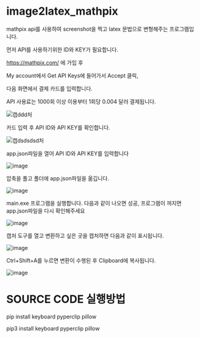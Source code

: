 # image2latex_mathpix
mathpix api를 사용하여 screenshot을 찍고 latex 문법으로 변형해주는 프로그램입니다.

먼저 API를 사용하기위한 ID와 KEY가 필요합니다.

https://mathpix.com/ 에 가입 후 

My account에서 Get API Keys에 들어가서 Accept 클릭,

다음 화면에서 결제 카드를 입력합니다.

API 사용료는 1000회 이상 이용부터 1회당 0.004 달러 결제됩니다.

![캡ddd처](https://user-images.githubusercontent.com/53217819/91630925-a1042080-ea10-11ea-9dfb-5d07f791b349.PNG)

카드 입력 후 API ID와 API KEY를 확인합니다.

![캡dsdsdsd처](https://user-images.githubusercontent.com/53217819/91630926-a2354d80-ea10-11ea-86b9-4e21a836368c.PNG)


app.json파일을 열어 API ID와 API KEY를 입력합니다


![image](https://user-images.githubusercontent.com/53217819/147766301-6b8c62a7-97ab-428a-b72b-77caf6bdd371.png)


압축을 풀고 폴더에 app.json파일을 옮깁니다.

![image](https://user-images.githubusercontent.com/53217819/147766360-6f32492f-a929-42c2-9b1d-0311a1168fe7.png)


main.exe 프로그램을 실행합니다. 다음과 같이 나오면 성공, 프로그램이 꺼지면 app.json파일을 다시 확인해주세요

![image](https://user-images.githubusercontent.com/53217819/147766480-4e1cda97-1415-4012-b2b2-7ce0e01f9578.png)

캡처 도구를 열고 변환하고 싶은 곳을 캡처하면 다음과 같이 표시됩니다.

![image](https://user-images.githubusercontent.com/53217819/147766639-23cb7624-1920-4c08-ad03-17435d2a94bb.png)

Ctrl+Shift+A를 누르면 변환이 수행된 후 Clipboard에 복사됩니다.

![image](https://user-images.githubusercontent.com/53217819/147766823-9a005719-f98f-40e8-ae58-0c4ba0c7e3c4.png)







# SOURCE CODE 실행방법

pip install keyboard pyperclip pillow

pip3 install keyboard pyperclip pillow

